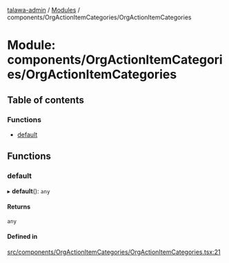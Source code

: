 [talawa-admin](../README.md) / [Modules](../modules.md) / components/OrgActionItemCategories/OrgActionItemCategories

# Module: components/OrgActionItemCategories/OrgActionItemCategories

## Table of contents

### Functions

- [default](components_OrgActionItemCategories_OrgActionItemCategories.md#default)

## Functions

### default

▸ **default**(): `any`

#### Returns

`any`

#### Defined in

[src/components/OrgActionItemCategories/OrgActionItemCategories.tsx:21](https://github.com/Sourabh-awasthy/talawa-admin/blob/e04abf3/src/components/OrgActionItemCategories/OrgActionItemCategories.tsx#L21)
